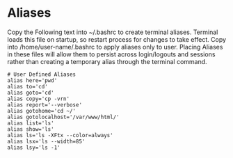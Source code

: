 # Aliases

Copy the Following text into ~/.bashrc to create terminal aliases. Terminal loads this file on startup, so restart process for changes to take effect. Copy into /home/user-name/.bashrc to apply aliases only to user. Placing Aliases in these files will allow them to persist across login/logouts and sessions rather than creating a temporary alias through the terminal command.

```
# User Defined Aliases
alias here='pwd'
alias to='cd'
alias goto='cd'
alias copy='cp -vrn'
alias report='--verbose'
alias gotohome='cd ~/'
alias gotolocalhost='/var/www/html/'
alias list='ls'
alias show='ls'
alias ls='ls -XFtx --color=always'
alias lsx='ls --width=85'
alias lsy='ls -1'
```
